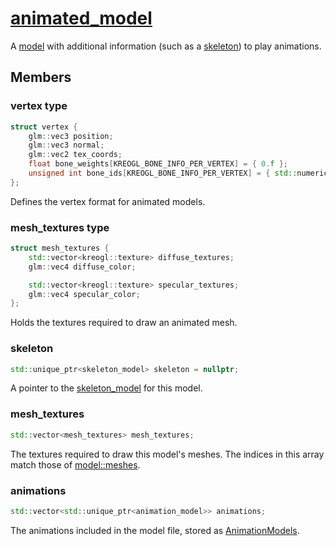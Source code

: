 # [animated_model](animated_model.hpp)

A [model](../model/model.md) with additional information (such as a [skeleton](skeleton_model.md)) to play animations.

## Members

### vertex type

```cpp
struct vertex {
	glm::vec3 position;
	glm::vec3 normal;
	glm::vec2 tex_coords;
	float bone_weights[KREOGL_BONE_INFO_PER_VERTEX] = { 0.f };
	unsigned int bone_ids[KREOGL_BONE_INFO_PER_VERTEX] = { std::numeric_limits<unsigned int>::max() };
};
```

Defines the vertex format for animated models.

### mesh_textures type

```cpp
struct mesh_textures {
	std::vector<kreogl::texture> diffuse_textures;
	glm::vec4 diffuse_color;

	std::vector<kreogl::texture> specular_textures;
	glm::vec4 specular_color;
};
```

Holds the textures required to draw an animated mesh.

### skeleton

```cpp
std::unique_ptr<skeleton_model> skeleton = nullptr;
```

A pointer to the [skeleton_model](skeleton_model.md) for this model.

### mesh_textures

```cpp
std::vector<mesh_textures> mesh_textures;
```

The textures required to draw this model's meshes. The indices in this array match those of [model::meshes](../model/model.md).

### animations

```cpp
std::vector<std::unique_ptr<animation_model>> animations;
```

The animations included in the model file, stored as [AnimationModels](animation_model.md).